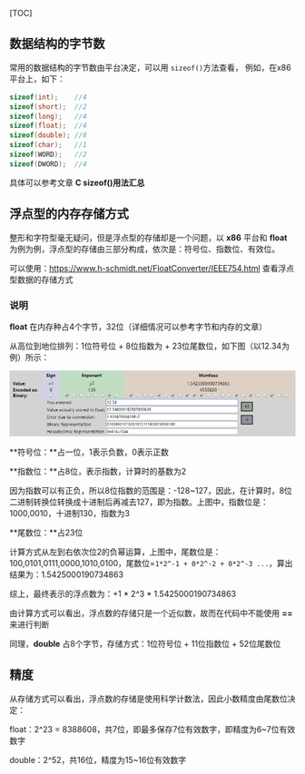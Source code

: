 [TOC]

## 数据结构的字节数

常用的数据结构的字节数由平台决定，可以用 `sizeof()`方法查看， 例如，在x86平台上，如下：

```c
sizeof(int);    //4
sizeof(short);  //2
sizeof(long);   //4
sizeof(float);  //4
sizeof(double); //8
sizeof(char);   //1
sizeof(WORD);   //2
sizeof(DWORD);  //4
```

具体可以参考文章 **C sizeof()用法汇总**

## 浮点型的内存存储方式

整形和字符型毫无疑问，但是浮点型的存储却是一个问题，以 **x86** 平台和 **float** 为例为例，浮点型的存储由三部分构成，依次是：符号位、指数位、有效位。

可以使用：<https://www.h-schmidt.net/FloatConverter/IEEE754.html> 查看浮点型数据的存储方式

### 说明

**float** 在内存种占4个字节，32位（详细情况可以参考字节和内存的文章）

从高位到地位排列：1位符号位 + 8位指数为 + 23位尾数位，如下图（以12.34为例）所示：

![1555124548393](1555124548393.png)

**符号位：**占一位，1表示负数，0表示正数

**指数位：**占8位，表示指数，计算时的基数为2

​	因为指数可以有正负，所以8位指数的范围是：-128~127，因此，在计算时，8位二进制转换位转换成十进制后再减去127，即为指数。上图中，指数位是：1000,0010，十进制130，指数为3

**尾数位：**占23位

​	计算方式从左到右依次位2的负幂运算，上图中，尾数位是：100,0101,0111,0000,1010,0100，尾数位=`1*2^-1 + 0*2^-2 + 0*2^-3 ...`，算出结果为：1.5425000190734863

综上，最终表示的浮点数为：+1 * 2^3 * 1.5425000190734863

由计算方式可以看出，浮点数的存储只是一个近似数，故而在代码中不能使用 **==** 来进行判断

同理，**double** 占8个字节，存储方式：1位符号位 + 11位指数位 + 52位尾数位

## 精度

从存储方式可以看出，浮点数的存储是使用科学计数法，因此小数精度由尾数位决定：

float：2^23 = 8388608，共7位，即最多保存7位有效数字，即精度为6~7位有效数字

double：2^52，共16位，精度为15~16位有效数字